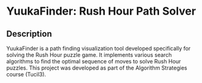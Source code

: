 # YuukaFinder: Rush Hour Path Solver

## Description
YuukaFinder is a path finding visualization tool developed specifically for solving the Rush Hour puzzle game. It implements various search algorithms to find the optimal sequence of moves to solve Rush Hour puzzles. This project was developed as part of the Algorithm Strategies course (Tucil3).